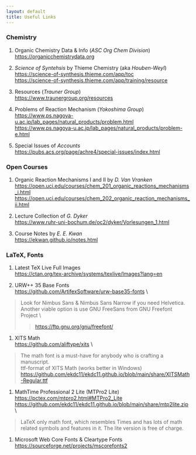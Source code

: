 ```yaml
---
layout: default
title: Useful Links
---
```

### Chemistry

1. Organic Chemistry Data & Info (*ASC Org Chem Division*) \
https://organicchemistrydata.org

1. *Science of Syntehsis* by Thieme Chemistry (aka *Houben-Weyl*) \
https://science-of-synthesis.thieme.com/app/toc \
https://science-of-synthesis.thieme.com/app/training/resource

1. Resources (*Trauner Group*) \
https://www.traunergroup.org/resources

1. Problems of Reaction Mechanism (*Yokoshima Group*) \
https://www.ps.nagoya-u.ac.jp/lab_pages/natural_products/problem.html \
https://www.ps.nagoya-u.ac.jp/lab_pages/natural_products/problem-e.html

1. Special Issues of *Accounts* \
https://pubs.acs.org/page/achre4/special-issues/index.html

### Open Courses

1. Organic Reaction Mechanisms I and II by *D. Van Vranken* \
https://open.uci.edu/courses/chem_201_organic_reactions_mechanisms_i.html \
https://open.uci.edu/courses/chem_202_organic_reaction_mechanisms_ii.html

1. Lecture Collection of *G. Dyker* \
https://www.ruhr-uni-bochum.de/oc2/dyker/Vorlesungen_1.html

1. Course Notes by *E. E. Kwan* \
https://ekwan.github.io/notes.html

### LaTeX, Fonts

1. Latest TeX Live Full Images \
https://ctan.org/tex-archive/systems/texlive/Images?lang=en

1. URW++ 35 Base Fonts \
https://github.com/ArtifexSoftware/urw-base35-fonts \
> Look for Nimbus Sans & Nimbus Sans Narrow if you need Helvetica. \
> Another viable option is use GNU FreeSans from GNU Freefont Project \
>> https://ftp.gnu.org/gnu/freefont/

1. XITS Math \
https://github.com/aliftype/xits \
> The math font is a must-have for anybody who is crafting a manuscript. \
> ttf-format of XITS Math (works better in Windows) \
> https://github.com/ekdc11/ekdc11.github.io/blob/main/share/XITSMath-Regular.ttf

1. MathTime Professional 2 Lite (MTPro2 Lite) \
https://pctex.com/mtpro2.html#MTPro2_Lite \
https://github.com/ekdc11/ekdc11.github.io/blob/main/share/mtp2lite.zip \
> LaTeX only math font, which resembles Times and has lots of math related symbols and features in it. The lite version is free of charge.

1. Microsoft Web Core Fonts & Cleartype Fonts \
https://sourceforge.net/projects/mscorefonts2
